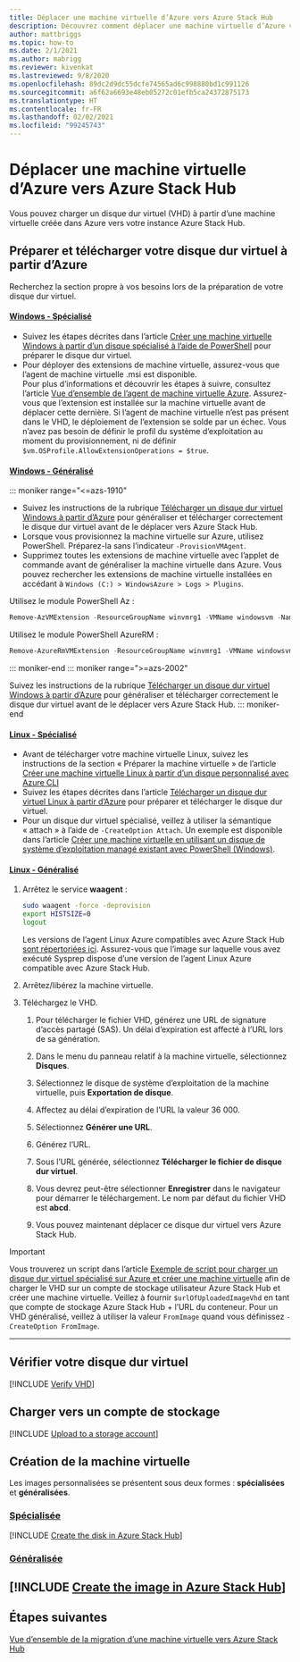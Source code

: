 ```yaml
---
title: Déplacer une machine virtuelle d’Azure vers Azure Stack Hub
description: Découvrez comment déplacer une machine virtuelle d’Azure vers Azure Stack Hub.
author: mattbriggs
ms.topic: how-to
ms.date: 2/1/2021
ms.author: mabrigg
ms.reviewer: kivenkat
ms.lastreviewed: 9/8/2020
ms.openlocfilehash: 89dc2d9dc55dcfe74565ad6c998880bd1c991126
ms.sourcegitcommit: a6f62a6693e48eb05272c01efb5ca24372875173
ms.translationtype: HT
ms.contentlocale: fr-FR
ms.lasthandoff: 02/02/2021
ms.locfileid: "99245743"
---
```

# <a name="move-a-vm-from-azure-to-azure-stack-hub"></a>Déplacer une machine virtuelle d’Azure vers Azure Stack Hub

Vous pouvez charger un disque dur virtuel (VHD) à partir d’une machine virtuelle créée dans Azure vers votre instance Azure Stack Hub.

## <a name="prepare-and-download-your-vhd-from-azure"></a>Préparer et télécharger votre disque dur virtuel à partir d’Azure

Recherchez la section propre à vos besoins lors de la préparation de votre disque dur virtuel.

#### <a name="windows---specialized"></a>[Windows - Spécialisé](#tab/win-spec)

- Suivez les étapes décrites dans l’article [Créer une machine virtuelle Windows à partir d’un disque spécialisé à l’aide de PowerShell](/azure/virtual-machines/windows/create-vm-specialized#prepare-the-vm) pour préparer le disque dur virtuel.
- Pour déployer des extensions de machine virtuelle, assurez-vous que l’agent de machine virtuelle .msi est disponible.  
  Pour plus d’informations et découvrir les étapes à suivre, consultez l’article [Vue d’ensemble de l’agent de machine virtuelle Azure](/azure/virtual-machines/extensions/agent-windows). Assurez-vous que l’extension est installée sur la machine virtuelle avant de déplacer cette dernière. Si l’agent de machine virtuelle n’est pas présent dans le VHD, le déploiement de l’extension se solde par un échec. Vous n’avez pas besoin de définir le profil du système d’exploitation au moment du provisionnement, ni de définir `$vm.OSProfile.AllowExtensionOperations = $true`.

#### <a name="windows---generalized"></a>[Windows - Généralisé](#tab/win-gen)

::: moniker range="<=azs-1910"
- Suivez les instructions de la rubrique [Télécharger un disque dur virtuel Windows à partir d’Azure](/azure/virtual-machines/windows/download-vhd) pour généraliser et télécharger correctement le disque dur virtuel avant de le déplacer vers Azure Stack Hub.
- Lorsque vous provisionnez la machine virtuelle sur Azure, utilisez PowerShell. Préparez-la sans l’indicateur `-ProvisionVMAgent`.
- Supprimez toutes les extensions de machine virtuelle avec l’applet de commande avant de généraliser la machine virtuelle dans Azure. Vous pouvez rechercher les extensions de machine virtuelle installées en accédant à `Windows (C:) > WindowsAzure > Logs > Plugins`.

Utilisez le module PowerShell Az :

```powershell  
Remove-AzVMExtension -ResourceGroupName winvmrg1 -VMName windowsvm -Name "CustomScriptExtension"
```

Utilisez le module PowerShell AzureRM :

```powershell  
Remove-AzureRmVMExtension -ResourceGroupName winvmrg1 -VMName windowsvm -Name "CustomScriptExtension"
```
::: moniker-end
::: moniker range=">=azs-2002"

Suivez les instructions de la rubrique [Télécharger un disque dur virtuel Windows à partir d’Azure](/azure/virtual-machines/windows/download-vhd) pour généraliser et télécharger correctement le disque dur virtuel avant de le déplacer vers Azure Stack Hub.
::: moniker-end

#### <a name="linux---specialized"></a>[Linux - Spécialisé](#tab/lin-spec)

- Avant de télécharger votre machine virtuelle Linux, suivez les instructions de la section « Préparer la machine virtuelle » de l’article [Créer une machine virtuelle Linux à partir d’un disque personnalisé avec Azure CLI](/azure/virtual-machines/linux/upload-vhd#prepare-the-vm)
- Suivez les étapes décrites dans l’article [Télécharger un disque dur virtuel Linux à partir d’Azure](/azure//virtual-machines/windows/download-vhd) pour préparer et télécharger le disque dur virtuel.
- Pour un disque dur virtuel spécialisé, veillez à utiliser la sémantique « attach » à l’aide de `-CreateOption Attach`. Un exemple est disponible dans l’article [Créer une machine virtuelle en utilisant un disque de système d’exploitation managé existant avec PowerShell (Windows)](/azure/virtual-machines/scripts/virtual-machines-powershell-sample-create-vm-from-managed-os-disks).

#### <a name="linux---generalized"></a>[Linux - Généralisé](#tab/lin-gen)

1. Arrêtez le service **waagent** :

   ```bash
   sudo waagent -force -deprovision
   export HISTSIZE=0
   logout
   ```

   Les versions de l’agent Linux Azure compatibles avec Azure Stack Hub [sont répertoriées ici](../operator/azure-stack-linux.md#azure-linux-agent). Assurez-vous que l’image sur laquelle vous avez exécuté Sysprep dispose d’une version de l’agent Linux Azure compatible avec Azure Stack Hub.

2. Arrêtez/libérez la machine virtuelle.

3. Téléchargez le VHD.

   1. Pour télécharger le fichier VHD, générez une URL de signature d’accès partagé (SAS). Un délai d’expiration est affecté à l’URL lors de sa génération.

   1. Dans le menu du panneau relatif à la machine virtuelle, sélectionnez **Disques**.

   1. Sélectionnez le disque de système d’exploitation de la machine virtuelle, puis **Exportation de disque**.

   1. Affectez au délai d’expiration de l’URL la valeur 36 000.

   1. Sélectionnez **Générer une URL**.

   1. Générez l’URL.

   1. Sous l’URL générée, sélectionnez **Télécharger le fichier de disque dur virtuel**.

   1. Vous devrez peut-être sélectionner **Enregistrer** dans le navigateur pour démarrer le téléchargement. Le nom par défaut du fichier VHD est **abcd**.

   1. Vous pouvez maintenant déplacer ce disque dur virtuel vers Azure Stack Hub.

> [!IMPORTANT]  
> Vous trouverez un script dans l’article [Exemple de script pour charger un disque dur virtuel spécialisé sur Azure et créer une machine virtuelle](/azure/virtual-machines/scripts/virtual-machines-windows-powershell-upload-generalized-script) afin de charger le VHD sur un compte de stockage utilisateur Azure Stack Hub et créer une machine virtuelle. Veillez à fournir `$urlOfUploadedImageVhd` en tant que compte de stockage Azure Stack Hub + l’URL du conteneur. Pour un VHD généralisé, veillez à utiliser la valeur `FromImage` quand vous définissez `-CreateOption FromImage`.

---

## <a name="verify-your-vhd"></a>Vérifier votre disque dur virtuel

[!INCLUDE [Verify VHD](../includes/user-compute-verify-vhd.md)]

## <a name="upload-to-a-storage-account"></a>Charger vers un compte de stockage

[!INCLUDE [Upload to a storage account](../includes/user-compute-upload-vhd.md)]

## <a name="create-the-vm"></a>Création de la machine virtuelle

Les images personnalisées se présentent sous deux formes : **spécialisées** et **généralisées**.

### <a name="specialized"></a>[Spécialisée](#tab/create-vm-spec)

[!INCLUDE [Create the disk in Azure Stack Hub](../includes/user-compute-create-disk.md)]

### <a name="generalized"></a>[Généralisée](#tab/create-vm-gen)

[!INCLUDE [Create the image in Azure Stack Hub](../includes/user-compute-create-image.md)]
---
## <a name="next-steps"></a>Étapes suivantes

[Vue d’ensemble de la migration d’une machine virtuelle vers Azure Stack Hub](vm-move-overview.md)
